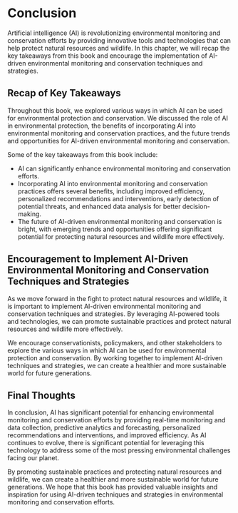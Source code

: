 # Conclusion

Artificial intelligence (AI) is revolutionizing environmental monitoring and conservation efforts by providing innovative tools and technologies that can help protect natural resources and wildlife. In this chapter, we will recap the key takeaways from this book and encourage the implementation of AI-driven environmental monitoring and conservation techniques and strategies.

Recap of Key Takeaways
----------------------

Throughout this book, we explored various ways in which AI can be used for environmental protection and conservation. We discussed the role of AI in environmental protection, the benefits of incorporating AI into environmental monitoring and conservation practices, and the future trends and opportunities for AI-driven environmental monitoring and conservation.

Some of the key takeaways from this book include:

* AI can significantly enhance environmental monitoring and conservation efforts.
* Incorporating AI into environmental monitoring and conservation practices offers several benefits, including improved efficiency, personalized recommendations and interventions, early detection of potential threats, and enhanced data analysis for better decision-making.
* The future of AI-driven environmental monitoring and conservation is bright, with emerging trends and opportunities offering significant potential for protecting natural resources and wildlife more effectively.

Encouragement to Implement AI-Driven Environmental Monitoring and Conservation Techniques and Strategies
--------------------------------------------------------------------------------------------------------

As we move forward in the fight to protect natural resources and wildlife, it is important to implement AI-driven environmental monitoring and conservation techniques and strategies. By leveraging AI-powered tools and technologies, we can promote sustainable practices and protect natural resources and wildlife more effectively.

We encourage conservationists, policymakers, and other stakeholders to explore the various ways in which AI can be used for environmental protection and conservation. By working together to implement AI-driven techniques and strategies, we can create a healthier and more sustainable world for future generations.

Final Thoughts
--------------

In conclusion, AI has significant potential for enhancing environmental monitoring and conservation efforts by providing real-time monitoring and data collection, predictive analytics and forecasting, personalized recommendations and interventions, and improved efficiency. As AI continues to evolve, there is significant potential for leveraging this technology to address some of the most pressing environmental challenges facing our planet.

By promoting sustainable practices and protecting natural resources and wildlife, we can create a healthier and more sustainable world for future generations. We hope that this book has provided valuable insights and inspiration for using AI-driven techniques and strategies in environmental monitoring and conservation efforts.